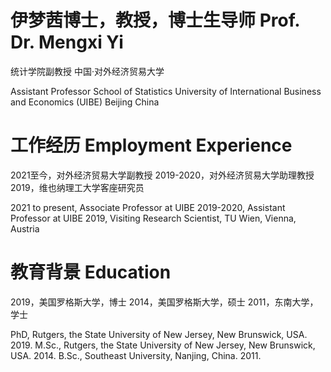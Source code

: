 # 伊梦茜博士，教授，博士生导师 Prof. Dr. Mengxi Yi

统计学院副教授
中国·对外经济贸易大学

Assistant Professor 
School of Statistics
University of International Business and Economics (UIBE)
Beijing China

# 工作经历 Employment Experience
2021至今，对外经济贸易大学副教授
2019-2020，对外经济贸易大学助理教授
2019，维也纳理工大学客座研究员

2021 to present, Associate Professor at UIBE
2019-2020, Assistant Professor at UIBE
2019, Visiting Research Scientist, TU Wien, Vienna, Austria


# 教育背景 Education
2019，美国罗格斯大学，博士
2014，美国罗格斯大学，硕士
2011，东南大学，学士

PhD, Rutgers, the State University of New Jersey, New Brunswick, USA. 2019.
M.Sc., Rutgers, the State University of New Jersey, New Brunswick, USA. 2014.
B.Sc., Southeast University, Nanjing, China. 2011.

